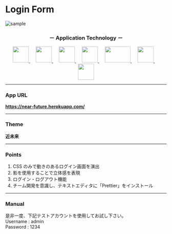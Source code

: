 # Login Form

![sample](https://user-images.githubusercontent.com/81360876/140054884-67239bac-4da3-4829-9fd6-825cdd4927fd.png)

<h3 align="center">－ Application Technology －</h3>

<p align="center">
 <a href="https://www.w3.org/html/" target="_blank" rel="noreferrer">
  <img src="https://cdn.jsdelivr.net/gh/devicons/devicon/icons/html5/html5-original.svg" height="50px;" />
 </a>
 <a>　</a>
 <a href="https://www.w3schools.com/css/" target="_blank" rel="noreferrer">
  <img src="https://cdn.jsdelivr.net/gh/devicons/devicon/icons/css3/css3-original.svg" height="50px;" />
 </a>
 <a>　</a>
 <a href="https://fontawesome.com/" target="_blank" rel="noreferrer">
  <img src="https://s4.aconvert.com/convert/p3r68-cdx67/acioi-g7w7a.svg" height="50px;" />
 </a>
 <a>　</a>
 <a href="https://getbootstrap.com" target="_blank" rel="noreferrer">
  <img src="https://s4.aconvert.com/convert/p3r68-cdx67/a1mrr-jggxa.svg" height="50px"; />
 </a>
 <a>　</a>
 <a href="https://www.php.net" target="_blank" rel="noreferrer">  
  <img src="https://iconape.com/wp-content/files/ac/371303/svg/371303.svg" width="80px" height="50px"; />
 </a>
 <a>　</a>
 <a href="https://www.mysql.com/" target="_blank" rel="noreferrer">  
  <img src="https://s4.aconvert.com/convert/p3r68-cdx67/azudw-tomnd.svg" height="50px"; />
 </a>
 <a>　</a>
 <a href="https://heroku.com" target="_blank" rel="noreferrer">  
  <img src="https://iconape.com/wp-content/files/xn/371066/svg/371066.svg" height="50px"; />
 </a>
</p>

---

### App URL

**https://near-future.herokuapp.com/**

---

### Theme

**近未来**

---

### Points

1. CSS のみで動きのあるログイン画面を演出
1. 影を使用することで立体感を表現
1. ログイン・ログアウト機能
1. チーム開発を意識し、テキストエディタに「Prettier」をインストール

---

### Manual

是非一度、下記テストアカウントを使用してお試し下さい。  
Username : admin  
Password : 1234
